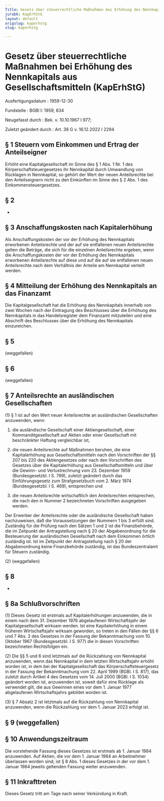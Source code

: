 ```yaml
---
Title: Gesetz über steuerrechtliche Maßnahmen bei Erhöhung des Nennkapitals aus Gesellschaftsmitteln
jurabk: KapErhStG
layout: default
origslug: kaperhstg
slug: kaperhstg

---
```


# Gesetz über steuerrechtliche Maßnahmen bei Erhöhung des Nennkapitals aus Gesellschaftsmitteln (KapErhStG)

Ausfertigungsdatum
:   1959-12-30

Fundstelle
:   BGBl I: 1959, 834

Neugefasst durch
:   Bek. v. 10.10.1967 I 977;

Zuletzt geändert durch
:   Art. 38 G v. 16.12.2022 I 2294


## § 1 Steuern vom Einkommen und Ertrag der Anteilseigner

Erhöht eine Kapitalgesellschaft im Sinne des § 1 Abs. 1 Nr. 1 des Körperschaftsteuergesetzes ihr Nennkapital durch Umwandlung von Rücklagen in Nennkapital, so gehört der Wert der neuen Anteilsrechte bei den Anteilseignern nicht zu den Einkünften im Sinne des § 2 Abs. 1 des Einkommensteuergesetzes.


## § 2

-


## § 3 Anschaffungskosten nach Kapitalerhöhung

Als Anschaffungskosten der vor der Erhöhung des Nennkapitals erworbenen Anteilsrechte und der auf sie entfallenen neuen Anteilsrechte gelten die Beträge, die sich für die einzelnen Anteilsrechte ergeben, wenn die Anschaffungskosten der vor der Erhöhung des Nennkapitals erworbenen Anteilsrechte auf diese und auf die auf sie entfallenen neuen Anteilsrechte nach dem Verhältnis der Anteile am Nennkapital verteilt werden.


## § 4 Mitteilung der Erhöhung des Nennkapitals an das Finanzamt

Die Kapitalgesellschaft hat die Erhöhung des Nennkapitals innerhalb von zwei Wochen nach der Eintragung des Beschlusses über die Erhöhung des Nennkapitals in das Handelsregister dem Finanzamt mitzuteilen und eine Abschrift des Beschlusses über die Erhöhung des Nennkapitals einzureichen.


## § 5

(weggefallen)


## § 6

(weggefallen)


## § 7 Anteilsrechte an ausländischen Gesellschaften

(1) § 1 ist auf den Wert neuer Anteilsrechte an ausländischen Gesellschaften anzuwenden, wenn

1.  die ausländische Gesellschaft einer Aktiengesellschaft, einer Kommanditgesellschaft auf Aktien oder einer Gesellschaft mit beschränkter Haftung vergleichbar ist,


2.  die neuen Anteilsrechte auf Maßnahmen beruhen, die eine Kapitalerhöhung aus Gesellschaftsmitteln nach den Vorschriften der §§ 207 bis 220 des Aktiengesetzes oder nach den Vorschriften des Gesetzes über die Kapitalerhöhung aus Gesellschaftsmitteln und über die Gewinn- und Verlustrechnung vom 23. Dezember 1959 (Bundesgesetzbl. I S. 789),
    zuletzt geändert durch das Einführungsgesetz zum Strafgesetzbuch vom 2. März 1974 (Bundesgesetzbl. I S. 469),                    entsprechen und


3.  die neuen Anteilsrechte wirtschaftlich den Anteilsrechten entsprechen, die nach den in Nummer 2 bezeichneten Vorschriften ausgegeben werden.



Der Erwerber der Anteilsrechte oder die ausländische Gesellschaft haben nachzuweisen, daß die Voraussetzungen der Nummern 1 bis 3 erfüllt sind. Zuständig für die Prüfung nach den Sätzen 1 und 2 ist die Finanzbehörde, die im Zeitpunkt der Antragstellung nach § 20 der Abgabenordnung für die Besteuerung der ausländischen Gesellschaft nach dem Einkommen örtlich zuständig ist. Ist im Zeitpunkt der Antragstellung nach § 20 der Abgabenordnung keine Finanzbehörde zuständig, ist das Bundeszentralamt für Steuern zuständig.

(2) (weggefallen)


## § 8

-


## § 8a Schlußvorschriften

(1) Dieses Gesetz ist erstmals auf Kapitalerhöhungen anzuwenden, die in einem nach dem 31. Dezember 1976 abgelaufenen Wirtschaftsjahr der Kapitalgesellschaft wirksam werden. Ist eine Kapitalerhöhung in einem früheren Wirtschaftsjahr wirksam geworden, so treten in den Fällen der §§ 6 und 7 Abs. 2 des Gesetzes in der Fassung der Bekanntmachung vom 10. Oktober 1967 (Bundesgesetzbl. I S. 977) die in diesen Vorschriften bezeichneten Rechtsfolgen ein.

(2) Die §§ 5 und 6 sind letztmals auf die Rückzahlung von Nennkapital anzuwenden, wenn das Nennkapital in dem letzten Wirtschaftsjahr erhöht worden ist, in dem bei der Kapitalgesellschaft das Körperschaftsteuergesetz in der Fassung der Bekanntmachung vom 22. April 1999 (BGBl. I S. 817), das zuletzt durch Artikel 4 des Gesetzes vom 14. Juli 2000 (BGBl. I S. 1034) geändert worden ist, anzuwenden ist, soweit dafür eine Rücklage als verwendet gilt, die aus Gewinnen eines vor dem 1. Januar 1977 abgelaufenen Wirtschaftsjahrs gebildet worden ist.

(3) § 7 Absatz 2 ist letztmals auf die Rückzahlung von Nennkapital anzuwenden, wenn die Rückzahlung vor dem 1. Januar 2023 erfolgt ist.


## § 9 (weggefallen)


## § 10 Anwendungszeitraum

Die vorstehende Fassung dieses Gesetzes ist erstmals ab 1. Januar 1984 anzuwenden. Auf Aktien, die vor dem 1. Januar 1984 an Arbeitnehmer überlassen worden sind, ist § 8 Abs. 1 dieses Gesetzes in der vor dem 1. Januar 1984 jeweils geltenden Fassung weiter anzuwenden.


## § 11 Inkrafttreten

Dieses Gesetz tritt am Tage nach seiner Verkündung in Kraft.

